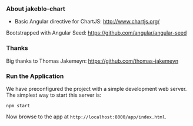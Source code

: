 ### About jakeblo-chart

* Basic Angular directive for ChartJS: http://www.chartjs.org/

Bootstrapped with Angular Seed: https://github.com/angular/angular-seed

### Thanks

Big thanks to Thomas Jakemeyn: https://github.com/thomas-jakemeyn

### Run the Application

We have preconfigured the project with a simple development web server.  The simplest way to start
this server is:

```
npm start
```

Now browse to the app at `http://localhost:8000/app/index.html`.